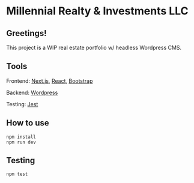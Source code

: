 # Millennial Realty &amp; Investments LLC

## Greetings!

This project is a WIP real estate portfolio w/ headless Wordpress CMS.

## Tools

Frontend: [Next.js](https://nextjs.org), [React](https://reactjs.org), [Bootstrap](https://getbootstrap.com)

Backend: [Wordpress](https://wordpress.org)

Testing: [Jest](https://jestjs.io)

## How to use

```
npm install
npm run dev
```

## Testing

```
npm test
```
